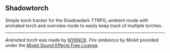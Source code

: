 ## Shadowtorch
Simple torch tracker for the Shadowdark TTRPG; ambient mode with animated torch and overview mode to easily keep track of multiple torches.

---

*Animated torch* was made by [NYKNCK](https://nyknck.itch.io/). *Fire ambience* by Mixkit provided under the [Mixkit Sound Effects Free License](https://mixkit.co/license/#sfxFree).
